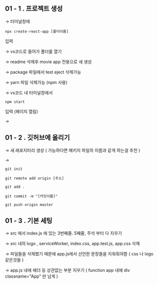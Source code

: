 ## 01 - 1 . 프로젝트 생성

→ 터미널창에

```
npx create-react-app [폴더이름]
```

입력

→ vs코드로 들어가 폴더를 열기

→ readme 삭제후 movie app 전용으로 새 생성

→ package 파일에서 test eject 삭제가능

→ yarn 파일 삭제가능 (npm 사용)

→ vs코드 내 터미널창에서 

```
npm start
```

입력 (페이지 열림)

→

## 01 - 2 . 깃허브에 올리기

→ 새 래포지터리 생성 ( 가능하다면 패키지 파일의 이름과 같게 하는걸 추천 )

→ 

```
git init

git remote add origin [주소]

git add .

git commit -m "[커밋이름]"

git push origin master
```

## 01 - 3 . 기본 세팅

→ src 에서 index.js 에 있는 3번째줄. 5째줄, 주석 부터 다 지우기

→ src 내의 logo , serviceWorker, index.css, app.test.js, app.css 삭제 

→ 파일들을 삭제했기 때문에 app.js에서  선언한 문장들을 지워줘야함 ( css 나 logo 같은것들 )

→ app.js 내에 헤더 등 상관없는 부분 지우기 ( function app 내에 div classname="App" 만 남게 )
